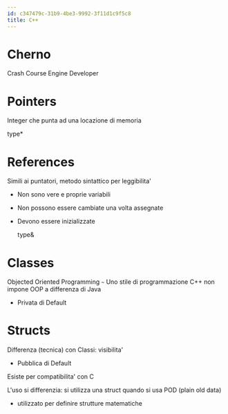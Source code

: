 ```yaml
---
id: c347479c-31b9-4be3-9992-3f11d1c9f5c8
title: C++
---
```


# Cherno

Crash Course Engine Developer

# Pointers

Integer che punta ad una locazione di memoria

type\*

# References

Simili ai puntatori, metodo sintattico per leggibilita'

- Non sono vere e proprie variabili

- Non possono essere cambiate una volta assegnate

- Devono essere inizializzate

  type&

# Classes

Objected Oriented Programming `~` Uno stile di programmazione C++ non impone OOP a differenza di Java

- Privata di Default

# Structs

Differenza (tecnica) con Classi: visibilita'

- Pubblica di Default

Esiste per compatibilita' con C

L'uso si differenzia: si utilizza una struct quando si usa POD (plain old data)

- utilizzato per definire strutture matematiche
